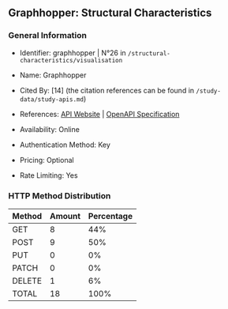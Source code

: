## Graphhopper: Structural Characteristics

### General Information

- Identifier: graphhopper | N°26 in `/structural-characteristics/visualisation`

- Name: Graphhopper

- Cited By: [14] (the citation references can be found in `/study-data/study-apis.md`)

- References: [API Website](https://docs.graphhopper.com) | [OpenAPI Specification](https://docs.graphhopper.com/)

- Availability: Online

- Authentication Method: Key

- Pricing: Optional

- Rate Limiting: Yes

### HTTP Method Distribution

| Method | Amount | Percentage |
|--------|--------|------------|
| GET | 8 | 44% |
| POST | 9 | 50% |
| PUT | 0 | 0% |
| PATCH | 0 | 0% |
| DELETE | 1 | 6% |
| TOTAL | 18 | 100% |
